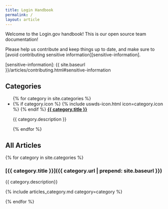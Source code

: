 ```yaml
---
title: Login Handbook
permalink: /
layout: article
---
```


Welcome to the Login.gov handbook! This is our open source team documentation!

Please help us contribute and keep things up to date, and make sure
to [avoid contributing sensitive information][sensitive-information].

[sensitive-information]: {{ site.baseurl }}/articles/contributing.html#sensitive-information

## Categories

<ul class="usa-card-group">
  {% for category in site.categories %}
    <li class="usa-card tablet:grid-col-4">
      <div class="usa-card__container">
        <div class="usa-card__header">
          <span class="usa-card__heading">
            {% if category.icon %}
              {% include uswds-icon.html icon=category.icon %}
            {% endif %}
            <strong>
              <a href="{{ category.url | prepend: site.baseurl }}">{{ category.title }}</a>
            </strong>
          </span>
        </div>
        <div class="usa-card__body">
          <p>{{ category.description }}</p>
        </div>
      </div>
    </li>
  {% endfor %}
</ul>

## All Articles

{% for category in site.categories %}

### [{{ category.title }}]({{ category.url | prepend: site.baseurl }})

{{ category.description}}

{% include articles_category.md category=category %}

{% endfor %}
